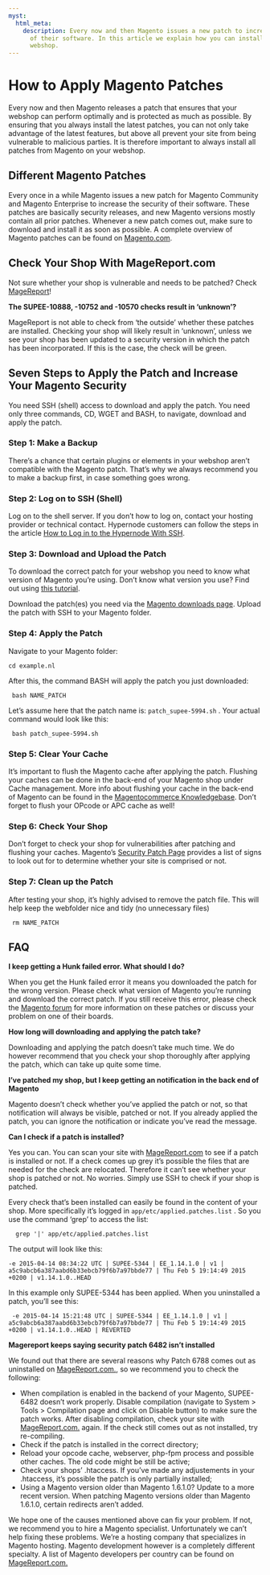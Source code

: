 ```yaml
---
myst:
  html_meta:
    description: Every now and then Magento issues a new patch to increase the security
      of their software. In this article we explain how you can install them on your
      webshop.
---
```


<!-- source: https://support.hypernode.com/en/best-practices/security/how-to-deploy-magento-patches/ -->

# How to Apply Magento Patches

Every now and then Magento releases a patch that ensures that your webshop can perform optimally and is protected as much as possible. By ensuring that you always install the latest patches, you can not only take advantage of the latest features, but above all prevent your site from being vulnerable to malicious parties. It is therefore important to always install all patches from Magento on your webshop.

## Different Magento Patches

Every once in a while Magento issues a new patch for Magento Community and Magento Enterprise to increase the security of their software. These patches are basically security releases, and new Magento versions mostly contain all prior patches. Whenever a new patch comes out, make sure to download and install it as soon as possible. A complete overview of Magento patches can be found on [Magento.com](https://magento.com/security/patches).

## Check Your Shop With MageReport.com

Not sure whether your shop is vulnerable and needs to be patched? Check [MageReport](https://www.magereport.com/)!

**The SUPEE-10888, -10752 and -10570 checks result in ‘unknown’?**

MageReport is not able to check from ‘the outside’ whether these patches are installed. Checking your shop will likely result in ‘unknown’, unless we see your shop has been updated to a security version in which the patch has been incorporated. If this is the case, the check will be green.

## Seven Steps to Apply the Patch and Increase Your Magento Security

You need SSH (shell) access to download and apply the patch. You need only three commands, CD, WGET and BASH, to navigate, download and apply the patch.

### Step 1: Make a Backup

There’s a chance that certain plugins or elements in your webshop aren’t compatible with the Magento patch. That’s why we always recommend you to make a backup first, in case something goes wrong.

### Step 2: Log on to SSH (Shell)

Log on to the shell server. If you don’t how to log on, contact your hosting provider or technical contact. Hypernode customers can follow the steps in the article [How to Log in to the Hypernode With SSH](https://support.hypernode.com/en/hypernode/ssh/how-to-log-in-to-the-hypernode-with-ssh).

### Step 3: Download and Upload the Patch

To download the correct patch for your webshop you need to know what version of Magento you’re using. Don’t know what version you use? Find out using [this tutorial](https://www.euperia.com/development/how-to-find-the-magento-version/844).

Download the patch(es) you need via the [Magento downloads page](http://magento.com/security/patches). Upload the patch with SSH to your Magento folder.

### Step 4: Apply the Patch

Navigate to your Magento folder:

```nginx
cd example.nl
```

After this, the command BASH will apply the patch you just downloaded:

```nginx
 bash NAME_PATCH
```

Let’s assume here that the patch name is: `patch_supee-5994.sh` . Your actual command would look like this:

```nginx
 bash patch_supee-5994.sh
```

### Step 5: Clear Your Cache

It’s important to flush the Magento cache after applying the patch. Flushing your caches can be done in the back-end of your Magento shop under Cache management. More info about flushing your cache in the back-end of Magento can be found in the [Magentocommerce Knowledgebase](http://www.magentocommerce.com/knowledge-base/entry/cache-storage-management/%09200). Don’t forget to flush your OPcode or APC cache as well!

### Step 6: Check Your Shop

Don’t forget to check your shop for vulnerabilities after patching and flushing your caches. Magento’s [Security Patch Page](http://magento.com/security-patch) provides a list of signs to look out for to determine whether your site is comprised or not.

### Step 7: Clean up the Patch

After testing your shop, it’s highly advised to remove the patch file. This will help keep the webfolder nice and tidy (no unnecessary files)

```nginx
 rm NAME_PATCH
```

## FAQ

**I keep getting a Hunk failed error. What should I do?**

When you get the Hunk failed error it means you downloaded the patch for the wrong version. Please check what version of Magento you’re running and download the correct patch. If you still receive this error, please check the [Magento forum](http://community.magento.com/) for more information on these patches or discuss your problem on one of their boards.

**How long will downloading and applying the patch take?**

Downloading and applying the patch doesn’t take much time. We do however recommend that you check your shop thoroughly after applying the patch, which can take up quite some time.

**I’ve patched my shop, but I keep getting an notification in the back end of Magento**

Magento doesn’t check whether you’ve applied the patch or not, so that notification will always be visible, patched or not. If you already applied the patch, you can ignore the notification or indicate you’ve read the message.

**Can I check if a patch is installed?**

Yes you can. You can scan your site with [MageReport.com](http://www.magereport.com/) to see if a patch is installed or not. If a check comes up grey it’s possible the files that are needed for the check are relocated. Therefore it can’t see whether your shop is patched or not. No worries. Simply use SSH to check if your shop is patched.

Every check that’s been installed can easily be found in the content of your shop. More specifically it’s logged in `app/etc/applied.patches.list` . So you use the command ‘grep’ to access the list:

```nginx
  grep '|' app/etc/applied.patches.list
```

The output will look like this:

```nginx
-e 2015-04-14 08:34:22 UTC | SUPEE-5344 | EE_1.14.1.0 | v1 | a5c9abcb6a387aabd6b33ebcb79f6b7a97bbde77 | Thu Feb 5 19:14:49 2015 +0200 | v1.14.1.0..HEAD
```

In this example only SUPEE-5344 has been applied. When you uninstalled a patch, you’ll see this:

```nginx
 -e 2015-04-14 15:21:48 UTC | SUPEE-5344 | EE_1.14.1.0 | v1 | a5c9abcb6a387aabd6b33ebcb79f6b7a97bbde77 | Thu Feb 5 19:14:49 2015 +0200 | v1.14.1.0..HEAD | REVERTED
```

**Magereport keeps saying security patch 6482 isn’t installed**

We found out that there are several reasons why Patch 6788 comes out as uninstalled on [MageReport.com.](https://www.magereport.com/page/support), so we recommend you to check the following:

- When compilation is enabled in the backend of your Magento, SUPEE-6482 doesn’t work properly. Disable compilation (navigate to System > Tools > Compilation page and click on Disable button) to make sure the patch works. After disabling compilation, check your site with [MageReport.com.](https://www.magereport.com/page/support) again. If the check still comes out as not installed, try re-compiling.
- Check if the patch is installed in the correct directory;
- Reload your opcode cache, webserver, php-fpm process and possible other caches. The old code might be still be active;
- Check your shops’ .htaccess. If you’ve made any adjustements in your .htaccess, it’s possible the patch is only partially installed;
- Using a Magento version older than Magento 1.6.1.0? Update to a more recent version. When patching Magento versions older than Magento 1.6.1.0, certain redirects aren’t added.

We hope one of the causes mentioned above can fix your problem. If not, we recommend you to hire a Magento specialist. Unfortunately we can’t help fixing these problems. We’re a hosting company that specializes in Magento hosting. Magento development however is a completely different specialty. A list of Magento developers per country can be found on [MageReport.com.](https://www.magereport.com/page/support)
